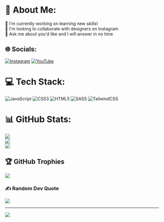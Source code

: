 # 💫 About Me:
🔬 I'm currently working on learning new skills!<br>🤝 I'm looking to collaborate with designers on Instagram<br>💬 Ask me about you'd like and I will answer in no time


## 🌐 Socials:
[![Instagram](https://img.shields.io/badge/Instagram-%23E4405F.svg?logo=Instagram&logoColor=white)](https://instagram.com/wwhcoder) [![YouTube](https://img.shields.io/badge/YouTube-%23FF0000.svg?logo=YouTube&logoColor=white)](https://youtube.com/UCt5AanVpRmhKRybG5Aohogg) 

# 💻 Tech Stack:
![JavaScript](https://img.shields.io/badge/javascript-%23323330.svg?style=flat&logo=javascript&logoColor=%23F7DF1E) ![CSS3](https://img.shields.io/badge/css3-%231572B6.svg?style=flat&logo=css3&logoColor=white) ![HTML5](https://img.shields.io/badge/html5-%23E34F26.svg?style=flat&logo=html5&logoColor=white) ![SASS](https://img.shields.io/badge/SASS-hotpink.svg?style=flat&logo=SASS&logoColor=white) ![TailwindCSS](https://img.shields.io/badge/tailwindcss-%2338B2AC.svg?style=flat&logo=tailwind-css&logoColor=white)
# 📊 GitHub Stats:
![](https://github-readme-stats.vercel.app/api?username=MCKH03&theme=city_light&hide_border=true&include_all_commits=true&count_private=true)<br/>
![](https://github-readme-streak-stats.herokuapp.com/?user=MCKH03&theme=city_light&hide_border=true)<br/>
![](https://github-readme-stats.vercel.app/api/top-langs/?username=MCKH03&theme=city_light&hide_border=true&include_all_commits=true&count_private=true&layout=compact)

## 🏆 GitHub Trophies
![](https://github-profile-trophy.vercel.app/?username=MCKH03&theme=discord&no-frame=false&no-bg=true&margin-w=4)

### ✍️ Random Dev Quote
![](https://quotes-github-readme.vercel.app/api?type=horizontal&theme=radical)

---
[![](https://visitcount.itsvg.in/api?id=MCKH03&icon=0&color=0)](https://visitcount.itsvg.in)

<!-- Proudly created with GPRM ( https://gprm.itsvg.in ) -->
